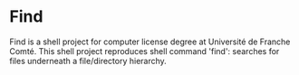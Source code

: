 # Find
Find is a shell project for computer license degree at Université de Franche Comté. This shell project reproduces shell command 'find': searches for files underneath a file/directory hierarchy.
